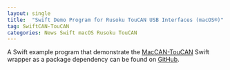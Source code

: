 ```yaml
---
layout: single
title:  "Swift Demo Program for Rusoku TouCAN USB Interfaces (macOS®)"
tag: SwiftCAN-TouCAN
categories: News Swift macOS Rusoku TouCAN
---
```

A Swift example program that demonstrate the [MacCAN-TouCAN](/drivers/RusokuCAN/) Swift wrapper as a package dependency can be found on [GitHub](https://github.com/mac-can/SwiftCAN-TouCAN).
